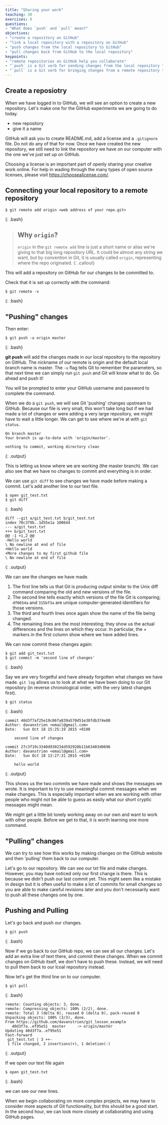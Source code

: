 ```yaml
---
title: "Sharing your work"
teaching: 30
exercises: 0
questions:
- "What does `push` and `pull` mean?"
objectives:
- "create a repository on GitHub"
- "link a local repository with a repository on GitHub"
- "push changes from the local repository to GitHub"
- "pull changes back from GitHub to the local repository"
keypoints:
- "remote repositories on GitHub help you collaborate"
- "`push` is a Git verb for sending changes from the local repository to a remote repository"
- "`pull` is a Git verb for bringing changes from a remote repository to the local repository"
---
```


## Create a reposiotry

When we have logged in to GitHub, we will see an option to create a new repository. Let's make one for the GitHub experiments we are going to do today.

* new repository
* give it a name

GitHub will ask you to create README.md, add a license and a `.gitignore` file. Do not do any of that for now.
Once we have created the new repository, we still need to link the repository we have on our computer with the one we've just set up on GitHub.

Choosing a license is an important part of openly sharing your creative work online. For help in wading through the
many types of open source licenses, please visit https://choosealicense.com/.

## Connecting your local repository to a remote repository

~~~
$ git remote add origin <web address of your repo.git>
~~~
{: .bash}

> ## Why `origin`?
> `origin` in the `git remote add` line is just a short name or alias we're giving to that big long repository URL.
> It could be almost any string we want, but by convention in Git, it is usually called `origin`, representing where
> the repo originated.
{: .callout}

This will add a repository on GitHub for our changes to be committed to.

Check that it is set up correctly with the command:

~~~
$ git remote -v
~~~
{: .bash}

## "Pushing" changes

Then enter:

~~~
$ git push -u origin master
~~~
{: .bash}

**git push** will add the changes made in our local repository to the repository on GitHub. The nickname of our remote is origin and the default local branch name is master. The `-u` flag tells Git to remember the parameters, so that next time we can simply run `git push` and Git will know what to do. Go ahead and push it!

You will be prompted to enter your GitHub username and password to complete the command.

When we do a `git push`, we will see Git 'pushing' changes upstream to GitHub. Because our file is very small, this won't take long but if we had made a lot of changes or were adding a very large repository, we might have to wait a little longer.
We can get to see where we're at with `git status`.

~~~
On branch master
Your branch is up-to-date with 'origin/master'.

nothing to commit, working directory clean
~~~
{: .output}

This is letting us know where we are working (the master branch). We can also see that we have no changes to commit and everything is in order.

We can use `git diff` to see changes we have made before making a commit.
Let's add another line to our text file.

~~~
$ open git_test.txt
$ git diff
~~~
{: .bash}
~~~
diff --git a/git_test.txt b/git_test.txt
index 70c379b..1d55e1a 100644
--- a/git_test.txt
+++ b/git_test.txt
@@ -1 +1,2 @@
-Hello world
\ No newline at end of file
+Hello world
+More changes to my first github file
\ No newline at end of file
~~~
{: .output}

We can see the changes we have made.

1. The first line tells us that Git is producing output similar to the Unix diff command comparing the old and new versions of the file.
2. The second line tells exactly which versions of the file Git is comparing; `df0654a` and `315bf3a` are unique computer-generated identifiers for those versions.
3. The third and fourth lines once again show the name of the file being changed.
4. The remaining lines are the most interesting; they show us the actual differences and the lines on which they occur. In particular, the + markers in the first column show where we have added lines.

We can now commit these changes again:

~~~
$ git add git_test.txt
$ git commit -m 'second line of changes'
~~~
{: .bash}

Say we are very forgetful and have already forgotten what changes we have made. `git log` allows us to look at what we have been doing to our Git repository (in reverse chronological order, with the very latest changes first).

~~~
$ git status
~~~
{: .bash}
~~~
commit 40d3f7af25e19c06fa839a570d51e38fdb374e80
Author: davanstrien <email@gmail.com>
Date:   Sun Oct 18 15:25:19 2015 +0100

    second line of changes

commit 27c3f19c3340d930234d592928b11b63403d0696
Author: davanstrien <email@gmail.com>
Date:   Sun Oct 18 13:27:31 2015 +0100

    hello world
~~~
{: .output}

This shows us the two commits we have made and shows the messages we wrote. It is important to try to use meaningful commit messages when we make changes. This is especially important when we are working with other people who might not be able to guess as easily what our short cryptic messages might mean.

We might get a little bit lonely working away on our own and want to work with other people. Before we get to that, it is worth learning one more command.

## "Pulling" changes

We can try to see how this works by making changes on the GitHub website and then 'pulling' them back to our computer.

Let's go to our repository. We can see our txt file and make changes. However, you may have noticed only our first change is there. This is because we didn't push our last commit yet. This might seem like a mistake in design but it is often useful to make a lot of commits for small changes so you are able to make careful revisions later and you don't necessarily want to push all these changes one by one.

## Pushing and Pulling

Let's go back and push our changes.

~~~
$ git push
~~~
{: .bash}

Now if we go back to our GitHub repo, we can see all our changes. Let's add an extra line of text there, and commit these changes. When we commit changes on GitHub itself, we don't have to push these. Instead, we will need to pull them back to our lcoal repository instead.

Now let's get the third line on to our computer.

~~~
$ git pull
~~~
{: .bash}
~~~
remote: Counting objects: 3, done.
remote: Compressing objects: 100% (2/2), done.
remote: Total 3 (delta 0), reused 0 (delta 0), pack-reused 0
Unpacking objects: 100% (3/3), done.
From https://github.com/davanstrien/git_lesson_example
   40d3f7a..ef95e51  master     -> origin/master
Updating 40d3f7a..ef95e51
Fast-forward
 git_test.txt | 3 ++-
 1 file changed, 2 insertions(+), 1 deletion(-)
~~~
{: .output}

If we open our text file again

~~~
$ open git_test.txt
~~~
{: .bash}

we can see our new lines.

When we begin collaborating on more complex projects, we may have to consider more aspects of Git functionality, but this should be a good start. In the second hour, we can look more closely at collaborating and using GitHub pages.
